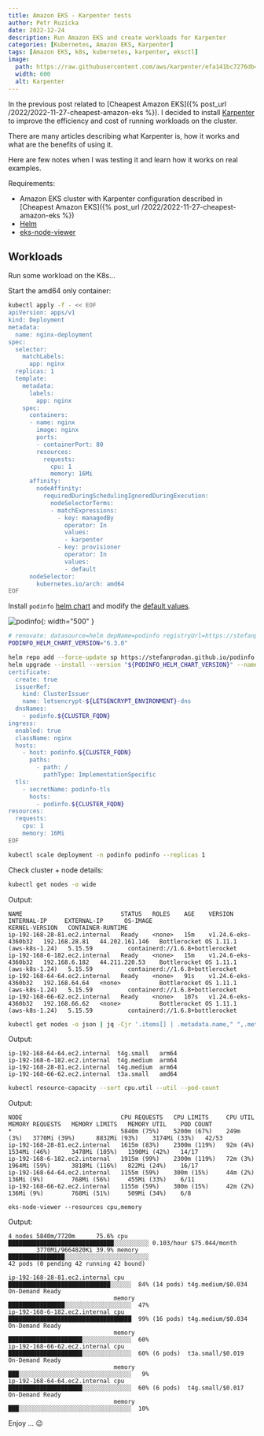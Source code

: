 ```yaml
---
title: Amazon EKS - Karpenter tests
author: Petr Ruzicka
date: 2022-12-24
description: Run Amazon EKS and create workloads for Karpenter
categories: [Kubernetes, Amazon EKS, Karpenter]
tags: [Amazon EKS, k8s, kubernetes, karpenter, eksctl]
image:
  path: https://raw.githubusercontent.com/aws/karpenter/efa141bc7276db421980bf6e6483d9856929c1e9/website/static/banner.png
  width: 600
  alt: Karpenter
---
```


In the previous post related to
[Cheapest Amazon EKS]({% post_url /2022/2022-11-27-cheapest-amazon-eks %}).
I decided to install [Karpenter](https://karpenter.sh/) to improve
the efficiency and cost of running workloads on the cluster.

There are many articles describing what Karpenter is, how it works and what are
the benefits of using it.

Here are few notes when I was testing it and learn how it works on real
examples.

Requirements:

- Amazon EKS cluster with Karpenter configuration described in
  [Cheapest Amazon EKS]({% post_url /2022/2022-11-27-cheapest-amazon-eks %})
- [Helm](https://helm.sh/)
- [eks-node-viewer](https://github.com/awslabs/eks-node-viewer)

## Workloads

Run some workload on the K8s...

Start the amd64 only container:

```bash
kubectl apply -f - << EOF
apiVersion: apps/v1
kind: Deployment
metadata:
  name: nginx-deployment
spec:
  selector:
    matchLabels:
      app: nginx
  replicas: 1
  template:
    metadata:
      labels:
        app: nginx
    spec:
      containers:
      - name: nginx
        image: nginx
        ports:
        - containerPort: 80
        resources:
          requests:
            cpu: 1
            memory: 16Mi
      affinity:
        nodeAffinity:
          requiredDuringSchedulingIgnoredDuringExecution:
            nodeSelectorTerms:
            - matchExpressions:
              - key: managedBy
                operator: In
                values:
                - karpenter
              - key: provisioner
                operator: In
                values:
                - default
      nodeSelector:
        kubernetes.io/arch: amd64
EOF
```

Install `podinfo`
[helm chart](https://artifacthub.io/packages/helm/podinfo/podinfo)
and modify the
[default values](https://github.com/stefanprodan/podinfo/blob/master/charts/podinfo/values.yaml).

![podinfo](https://raw.githubusercontent.com/stefanprodan/podinfo/a7be119f20369b97f209d220535506af7c49b4ea/screens/podinfo-ui-v3.png
"podinfo"){: width="500" }

```bash
# renovate: datasource=helm depName=podinfo registryUrl=https://stefanprodan.github.io/podinfo
PODINFO_HELM_CHART_VERSION="6.3.0"

helm repo add --force-update sp https://stefanprodan.github.io/podinfo
helm upgrade --install --version "${PODINFO_HELM_CHART_VERSION}" --namespace podinfo --create-namespace --wait --values - podinfo sp/podinfo << EOF
certificate:
  create: true
  issuerRef:
    kind: ClusterIssuer
    name: letsencrypt-${LETSENCRYPT_ENVIRONMENT}-dns
  dnsNames:
    - podinfo.${CLUSTER_FQDN}
ingress:
  enabled: true
  className: nginx
  hosts:
    - host: podinfo.${CLUSTER_FQDN}
      paths:
        - path: /
          pathType: ImplementationSpecific
  tls:
    - secretName: podinfo-tls
      hosts:
        - podinfo.${CLUSTER_FQDN}
resources:
  requests:
    cpu: 1
    memory: 16Mi
EOF

kubectl scale deployment -n podinfo podinfo --replicas 1
```

Check cluster + node details:

```bash
kubectl get nodes -o wide
```

Output:

```text
NAME                            STATUS   ROLES    AGE    VERSION               INTERNAL-IP     EXTERNAL-IP      OS-IMAGE                                KERNEL-VERSION   CONTAINER-RUNTIME
ip-192-168-28-81.ec2.internal   Ready    <none>   15m    v1.24.6-eks-4360b32   192.168.28.81   44.202.161.146   Bottlerocket OS 1.11.1 (aws-k8s-1.24)   5.15.59          containerd://1.6.8+bottlerocket
ip-192-168-6-182.ec2.internal   Ready    <none>   15m    v1.24.6-eks-4360b32   192.168.6.182   44.211.220.53    Bottlerocket OS 1.11.1 (aws-k8s-1.24)   5.15.59          containerd://1.6.8+bottlerocket
ip-192-168-64-64.ec2.internal   Ready    <none>   91s    v1.24.6-eks-4360b32   192.168.64.64   <none>           Bottlerocket OS 1.11.1 (aws-k8s-1.24)   5.15.59          containerd://1.6.8+bottlerocket
ip-192-168-66-62.ec2.internal   Ready    <none>   107s   v1.24.6-eks-4360b32   192.168.66.62   <none>           Bottlerocket OS 1.11.1 (aws-k8s-1.24)   5.15.59          containerd://1.6.8+bottlerocket
```

```bash
kubectl get nodes -o json | jq -Cjr '.items[] | .metadata.name," ",.metadata.labels."node.kubernetes.io/instance-type"," ",.metadata.labels."kubernetes.io/arch", "\n"' | sort -k2 -r | column -t
```

Output:

```text
ip-192-168-64-64.ec2.internal  t4g.small   arm64
ip-192-168-6-182.ec2.internal  t4g.medium  arm64
ip-192-168-28-81.ec2.internal  t4g.medium  arm64
ip-192-168-66-62.ec2.internal  t3a.small   amd64
```

```bash
kubectl resource-capacity --sort cpu.util --util --pod-count
```

Output:

```text
NODE                            CPU REQUESTS   CPU LIMITS     CPU UTIL    MEMORY REQUESTS   MEMORY LIMITS   MEMORY UTIL    POD COUNT
*                               5840m (75%)    5200m (67%)    249m (3%)   3770Mi (39%)      8832Mi (93%)    3174Mi (33%)   42/53
ip-192-168-28-81.ec2.internal   1615m (83%)    2300m (119%)   92m (4%)    1534Mi (46%)      3478Mi (105%)   1390Mi (42%)   14/17
ip-192-168-6-182.ec2.internal   1915m (99%)    2300m (119%)   72m (3%)    1964Mi (59%)      3818Mi (116%)   822Mi (24%)    16/17
ip-192-168-64-64.ec2.internal   1155m (59%)    300m (15%)     44m (2%)    136Mi (9%)        768Mi (56%)     455Mi (33%)    6/11
ip-192-168-66-62.ec2.internal   1155m (59%)    300m (15%)     42m (2%)    136Mi (9%)        768Mi (51%)     509Mi (34%)    6/8
```

```shell
eks-node-viewer --resources cpu,memory
```

Output:

```text
4 nodes 5840m/7720m      75.6% cpu    ██████████████████████████████░░░░░░░░░░ 0.103/hour $75.044/month
        3770Mi/9664820Ki 39.9% memory ████████████████░░░░░░░░░░░░░░░░░░░░░░░░
42 pods (0 pending 42 running 42 bound)

ip-192-168-28-81.ec2.internal cpu    █████████████████████████████░░░░░░  84% (14 pods) t4g.medium/$0.034 On-Demand Ready
                              memory ████████████████░░░░░░░░░░░░░░░░░░░  47%
ip-192-168-6-182.ec2.internal cpu    ███████████████████████████████████  99% (16 pods) t4g.medium/$0.034 On-Demand Ready
                              memory █████████████████████░░░░░░░░░░░░░░  60%
ip-192-168-66-62.ec2.internal cpu    █████████████████████░░░░░░░░░░░░░░  60% (6 pods)  t3a.small/$0.019  On-Demand Ready
                              memory ███░░░░░░░░░░░░░░░░░░░░░░░░░░░░░░░░   9%
ip-192-168-64-64.ec2.internal cpu    █████████████████████░░░░░░░░░░░░░░  60% (6 pods)  t4g.small/$0.017  On-Demand Ready
                              memory ███░░░░░░░░░░░░░░░░░░░░░░░░░░░░░░░░  10%
```

Enjoy ... 😉
